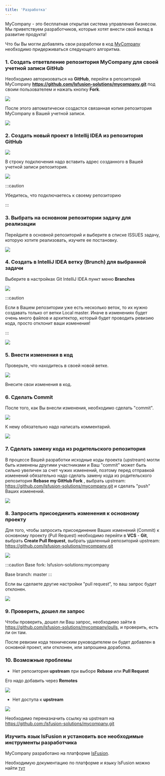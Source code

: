 ```yaml
---
title: 'Разработка'
---
```


MyCompany - это бесплатная открытая система управления бизнесом. Мы приветствуем разработчиков, которые хотят внести свой вклад в развитие продукта!

Что бы Вы могли добавлять свои разработки в код [MyCompany](https://mycompany.lsfusion.org/) необходимо придерживаться следующего алгоритма.

### 1. Создать ответвление репозитория MyCompany для своей учетной записи GitHub

Необходимо авторизоваться на **GitHub**, перейти в репозиторий MyCompany **<https://github.com/lsfusion-solutions/mycompany.git>** под своим пользователем и нажать кнопку **Fork**.

  
![](images/Development_1.png)

 
После этого автоматически создастся связанная копия репозитория MyCompany в Вашей учетной записи.

 
![](images/Development_2.png)

### 2. Создать новый проект в Intellij IDEA из репозитория GitHub

![](images/Development_3.png)

  

В строку подключения надо вставить адрес созданного в Вашей учетной записи репозитория.

  

![](images/Development_4.png)

:::caution  

Убедитесь, что подключаетесь к своему репозиторию

:::

### 3. Выбрать на основном репозитории задачу для реализации

Перейдите в основной репозиторий и выберите в списке ISSUES задачу, которую хотите реализовать, изучите ее постановку.

  

![](images/Development_5.png)

  

### 4. Создать в IntelliJ IDEA ветку (Brunch) для выбранной задачи

Выберите в настройках Git IntelliJ IDEA пункт меню **Branches**

  

![](images/Development_6.png)

:::caution 

Если в Вашем репозитории уже есть несколько веток, то их нужно создавать только от ветки Local master. Иначе в изменениях будет очень много файлов и архитектор, который будет проводить ревизию кода, просто отклонит ваши изменения!

:::

![](images/Development_7.png)

### 5. Внести изменения в код

Проверьте, что находитесь в своей новой ветке.

![](images/Development_8.png)

Внесите свои изменения в код.

### 6. Сделать Commit

После того, как Вы внесли изменения, необходимо сделать "commit".

![](images/Development_9.png)

К нему обязательно надо написать комментарий.
  
![](images/Development_10.png)

### 7. Сделать замену кода из родительского репозитория

 В процессе Вашей разработки исходные коды проекта (upstream) могли быть изменены другими участниками и Ваш "commit" может быть сильно увеличен за счет чужих изменений, поэтому перед отправкой изменений обязательно надо сделать замену кода из родительского репозитория **Rebase my GitHub Fork** , выбрать upstream: <https://github.com/lsfusion-solutions/mycompany.git> и сделать "push" Ваших изменений.

![](images/Development_12.png)

### 8. Запросить присоединить изменения к основному проекту

Для того, чтобы запросить присоединение Ваших изменений (Commit) к основному проекту (Pull Request) необходимо перейти в **VCS** - **Git**, выбрать **Create Pull Request**, выбрать удаленный репозиторий upstream: <https://github.com/lsfusion-solutions/mycompany.git>

![](images/Development_13.png)

:::caution
Base fork: lsfusion-solutions:mycompany

Base branch: master
:::

Если вы сделаете другие настройки "pull request", то ваш запрос будет отклонен.

![](images/Development_14.png)

### 9. Проверить, дошел ли запрос

Чтобы проверить, дошел ли Ваш запрос, необходимо зайти в <https://github.com/lsfusion-solutions/mycompany/pulls>, и проверить, есть ли он там.

После ревизии кода техническим руководителем он будет добавлен в основной проект, или отклонен, или запрошена доработка.

### 10. Возможные проблемы

-   Нет репозитория **upstream** при выборе **Rebase** или **Pull Request**

Его надо добавить через **Remotes** 

![](images/Development_11.png)

  

-   Нет доступа к **upstream**

![](images/Development_15.png)

Необходимо переназначить ссылку на upstream на https://github.com:/lsfusion-solutions/mycompany.git

### Изучить язык lsFusion и установить все необходимые инструменты разработчика

MyCompany разработано на платформе [lsFusion](https://ru.lsfusion.org/).

Необходимую документацию по платформе и языку lsFusion можно найти [тут](https://ru-documentation.lsfusion.org/)

  
